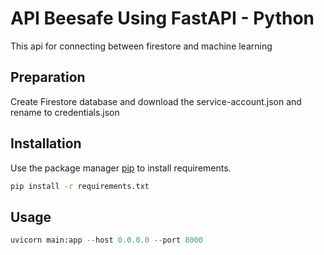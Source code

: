 # API Beesafe Using FastAPI - Python

This api for connecting between firestore and machine learning

## Preparation
Create Firestore database and download the service-account.json and rename to credentials.json


## Installation

Use the package manager [pip](https://pip.pypa.io/en/stable/) to install requirements.

```bash
pip install -r requirements.txt
```

## Usage

```python
uvicorn main:app --host 0.0.0.0 --port 8000
```
